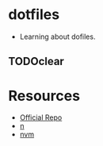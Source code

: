 # dotfiles
- Learning about dofiles.

## TODOclear


# Resources
- [Official Repo](https://github.com/eieioxyz/dotfiles_macos/)
- [n](https://github.com/tj/n)
- [nvm](https://github.com/nvm-sh/nvm)